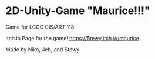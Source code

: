 # 2D-Unity-Game "Maurice!!!"
 Game for LCCC  CIS/ART 118

 Itch.io Page for the game! https://5tewy.itch.io/maurice
 
 Made by Niko, Jeb, and Stewy
